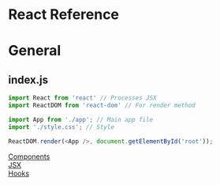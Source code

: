 # React Reference

# General

## index.js
```javascript
import React from 'react' // Processes JSX
import ReactDOM from 'react-dom' // For render method

import App from './app'; // Main app file
import './style.css'; // Style

ReactDOM.render(<App />, document.getElementById('root'));
```

[Components](components.md)  
[JSX](jsx.md)  
[Hooks](hooks.md)
